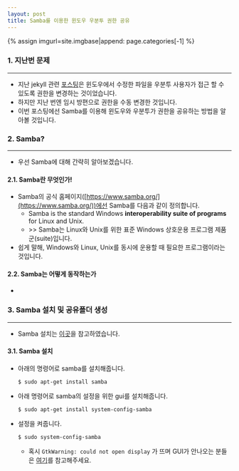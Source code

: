 ```yaml
---
layout: post
title: Samba를 이용한 윈도우 우분투 권한 공유
---
```


{% assign imgurl=site.imgbase|append: page.categories[-1] %}

### 1. 지난번 문제

---

- 지난 jekyll 관련 [포스팅](/권한문제)은 윈도우에서 수정한 파일을 우분투 사용자가 접근 할 수 있도록 권한을 변경하는 것이었습니다.
- 하지만 지난 번엔 임시 방편으로 권한을 수동 변경한 것입니다.
- 이번 포스팅에선 Samba를 이용해 윈도우와 우분투가 권한을 공유하는 방법을 알아볼 것입니다.



### 2. Samba?

---

- 우선 Samba에 대해 간략히 알아보겠습니다.

#### 2.1. Samba란 무엇인가!

- Samba의 공식 홈페이지([https://www.samba.org/](https://www.samba.org/))에선 Samba를 다음과 같이 정의합니다.
  - Samba is the standard Windows **interoperability suite of programs** for Linux and Unix.
  - \>> Samba는 Linux와 Unix를 위한 표준 Windows 상호운용 프로그램 제품군(suite)입니다.
- 쉽게 말해, Windows와 Linux, Unix를 동시에 운용할 때 필요한 프로그램이라는 것입니다.

#### 2.2. Samba는 어떻게 동작하는가

- 

#### 

### 3. Samba 설치 및 공유폴더 생성

---

- Samba 설치는 [이곳](https://storycompiler.tistory.com/31)을 참고하였습니다.

#### 3.1. Samba 설치

- 아래의 명령어로 samba를 설치해줍니다.

  ```
  $ sudo apt-get install samba
  ```

- 아래 명령어로 samba의 설정을 위한 gui를 설치해줍니다.

  ```
  $ sudo apt-get install system-config-samba
  ```

- 설정을 켜줍니다.

  ```
  $ sudo system-config-samba
  ```

  - 혹시 ```GtkWarning: could not open display``` 가 뜨며 GUI가 안나오는 분들은 [여기]()를 참고해주세요.


